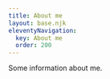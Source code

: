 ```yaml
---
title: About me
layout: base.njk
eleventyNavigation:
  key: About me
  order: 200
---
```


Some information about me.
